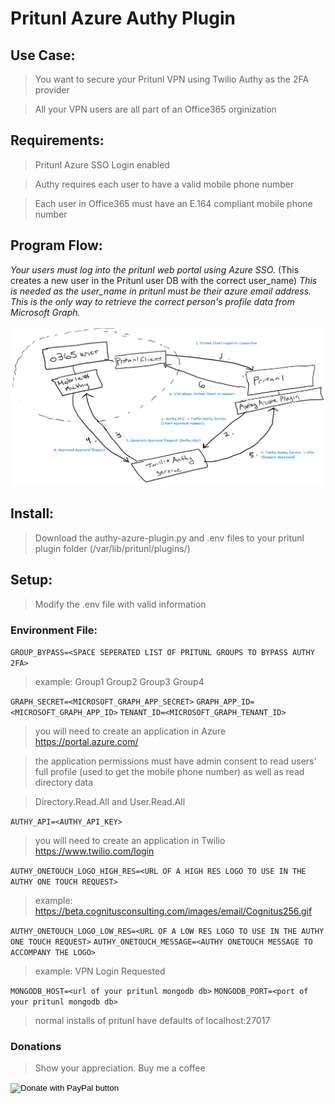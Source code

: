 # Pritunl Azure Authy Plugin

## Use Case:
> You want to secure your Pritunl VPN using Twilio Authy as the 2FA provider

> All your VPN users are all part of an Office365 orginization

## Requirements:

> Pritunl Azure SSO Login enabled

> Authy requires each user to have a valid mobile phone number  

> Each user in Office365 must have an E.164 compliant mobile phone number

## Program Flow:

*Your users must log into the pritunl web portal using Azure SSO.* (This creates a new user in the Pritunl user DB with the correct user_name)
*This is needed as the user_name in pritunl must be their azure email address.* 
*This is the only way to retrieve the correct person's profile data from Microsoft Graph.*

![Program Flow](./pritunl-authy-azure-plugin.png)

## Install:

> Download the authy-azure-plugin.py and .env files to your pritunl plugin folder (/var/lib/pritunl/plugins/)

## Setup:

> Modify the .env file with valid information

### Environment File:

`GROUP_BYPASS=<SPACE SEPERATED LIST OF PRITUNL GROUPS TO BYPASS AUTHY 2FA>`
> example: Group1 Group2 Group3 Group4

`GRAPH_SECRET=<MICROSOFT_GRAPH_APP_SECRET>`
`GRAPH_APP_ID=<MICROSOFT_GRAPH_APP_ID>`
`TENANT_ID=<MICROSOFT_GRAPH_TENANT_ID>`
> you will need to create an application in Azure https://portal.azure.com/ 

> the application permissions must have admin consent to read users' full profile (used to get the mobile phone number) as well as read directory data 

> Directory.Read.All and User.Read.All


`AUTHY_API=<AUTHY_API_KEY>`
> you will need to create an application in Twilio https://www.twilio.com/login

`AUTHY_ONETOUCH_LOGO_HIGH_RES=<URL OF A HIGH RES LOGO TO USE IN THE AUTHY ONE TOUCH REQUEST>`
> example: https://beta.cognitusconsulting.com/images/email/Cognitus256.gif  

`AUTHY_ONETOUCH_LOGO_LOW_RES=<URL OF A LOW RES LOGO TO USE IN THE AUTHY ONE TOUCH REQUEST>`
`AUTHY_ONETOUCH_MESSAGE=<AUTHY ONETOUCH MESSAGE TO ACCOMPANY THE LOGO>`
> example: VPN Login Requested

`MONGODB_HOST=<url of your pritunl mongodb db>`
`MONGODB_PORT=<port of your pritunl mongodb db>`
> normal installs of pritunl have defaults of localhost:27017


### Donations

> Show your appreciation. Buy me a coffee

<form action="https://www.paypal.com/cgi-bin/webscr" method="post" target="_top">
<input type="hidden" name="cmd" value="_donations" />
<input type="hidden" name="business" value="BGVY9YBFQ5XQC" />
<input type="hidden" name="currency_code" value="USD" />
<input type="image" src="https://www.paypalobjects.com/en_US/i/btn/btn_donateCC_LG.gif" border="0" name="submit" title="PayPal - The safer, easier way to pay online!" alt="Donate with PayPal button" />
<img alt="" border="0" src="https://www.paypal.com/en_US/i/scr/pixel.gif" width="1" height="1" />
</form>
